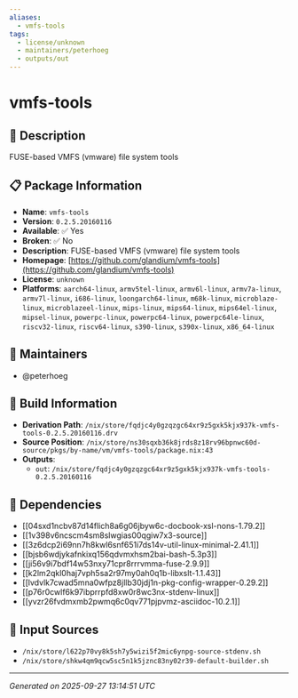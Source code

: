 ```yaml
---
aliases:
  - vmfs-tools
tags:
  - license/unknown
  - maintainers/peterhoeg
  - outputs/out
---
```


# vmfs-tools

## 📝 Description

FUSE-based VMFS (vmware) file system tools

## 📋 Package Information

- **Name**: `vmfs-tools`
- **Version**: `0.2.5.20160116`
- **Available**: ✅ Yes
- **Broken**: ✅ No
- **Description**: FUSE-based VMFS (vmware) file system tools
- **Homepage**: [https://github.com/glandium/vmfs-tools](https://github.com/glandium/vmfs-tools)
- **License**: `unknown`
- **Platforms**: `aarch64-linux`, `armv5tel-linux`, `armv6l-linux`, `armv7a-linux`, `armv7l-linux`, `i686-linux`, `loongarch64-linux`, `m68k-linux`, `microblaze-linux`, `microblazeel-linux`, `mips-linux`, `mips64-linux`, `mips64el-linux`, `mipsel-linux`, `powerpc-linux`, `powerpc64-linux`, `powerpc64le-linux`, `riscv32-linux`, `riscv64-linux`, `s390-linux`, `s390x-linux`, `x86_64-linux`
## 👥 Maintainers

- @peterhoeg


## 🔧 Build Information

- **Derivation Path**: `/nix/store/fqdjc4y0gzqzgc64xr9z5gxk5kjx937k-vmfs-tools-0.2.5.20160116.drv`
- **Source Position**: `/nix/store/ns30sqxb36k8jrds8z18rv96bpnwc60d-source/pkgs/by-name/vm/vmfs-tools/package.nix:43`
- **Outputs**:
  - `out`:  `/nix/store/fqdjc4y0gzqzgc64xr9z5gxk5kjx937k-vmfs-tools-0.2.5.20160116`

## 🔗 Dependencies

- [[04sxd1ncbv87d14flich8a6g06jbyw6c-docbook-xsl-nons-1.79.2]]
- [[1v398v6ncscm4sm8slwgias00qgiw7x3-source]]
- [[3z6dcp2i69nn7h8kwl6snf651i7ds14v-util-linux-minimal-2.41.1]]
- [[bjsb6wdjykafnkixq156qdvmxhsm2bai-bash-5.3p3]]
- [[ji56v9i7bdf14w53nxy71cpr8rrrvmma-fuse-2.9.9]]
- [[k2lm2qkl0haj7vph5sa2r97my0ah0q1b-libxslt-1.1.43]]
- [[lvdvlk7cwad5mna0wfpz8jllb30jdj1n-pkg-config-wrapper-0.29.2]]
- [[p76r0cwlf6k97ibprrpfd8xw0r8wc3nx-stdenv-linux]]
- [[yvzr26fvdmxmb2pwmq6c0qv771pjpvmz-asciidoc-10.2.1]]

## 📁 Input Sources

- `/nix/store/l622p70vy8k5sh7y5wizi5f2mic6ynpg-source-stdenv.sh`
- `/nix/store/shkw4qm9qcw5sc5n1k5jznc83ny02r39-default-builder.sh`

---
*Generated on 2025-09-27 13:14:51 UTC*
